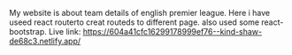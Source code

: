 My website is about team details of english premier league. Here i have useed react routerto creat routeds to different page. also used some react-bootstrap. 
Live link: https://604a41cfc16299178999ef76--kind-shaw-de68c3.netlify.app/
